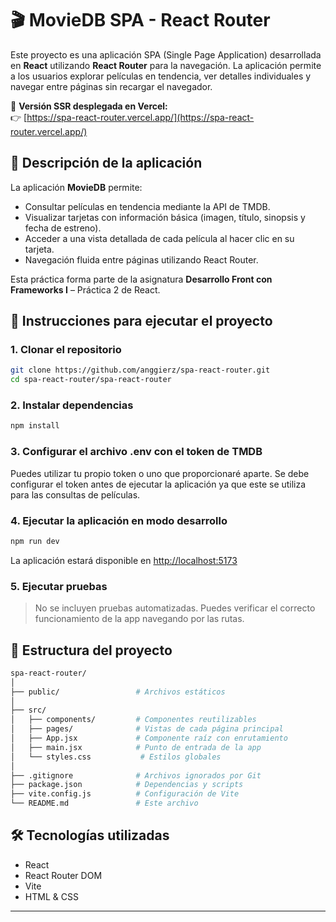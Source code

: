 # 🎬 MovieDB SPA - React Router

Este proyecto es una aplicación SPA (Single Page Application) desarrollada en **React** utilizando **React Router** para la navegación. La aplicación permite a los usuarios explorar películas en tendencia, ver detalles individuales y navegar entre páginas sin recargar el navegador.

🔗 **Versión SSR desplegada en Vercel:**  
👉 [https://spa-react-router.vercel.app/](https://spa-react-router.vercel.app/)

## 📌 Descripción de la aplicación

La aplicación **MovieDB** permite:

- Consultar películas en tendencia mediante la API de TMDB.
- Visualizar tarjetas con información básica (imagen, título, sinopsis y fecha de estreno).
- Acceder a una vista detallada de cada película al hacer clic en su tarjeta.
- Navegación fluida entre páginas utilizando React Router.

Esta práctica forma parte de la asignatura **Desarrollo Front con Frameworks I** – Práctica 2 de React.

## 🚀 Instrucciones para ejecutar el proyecto

### 1. Clonar el repositorio

```bash
git clone https://github.com/anggierz/spa-react-router.git
cd spa-react-router/spa-react-router
```

### 2. Instalar dependencias

```bash
npm install
```

### 3. Configurar el archivo .env con el token de TMDB

Puedes utilizar tu propio token o uno que proporcionaré aparte. Se debe configurar el token antes de ejecutar la aplicación
ya que este se utiliza para las consultas de películas.

### 4. Ejecutar la aplicación en modo desarrollo

```bash
npm run dev
```

La aplicación estará disponible en [http://localhost:5173](http://localhost:5173)

### 5. Ejecutar pruebas

> No se incluyen pruebas automatizadas. Puedes verificar el correcto funcionamiento de la app navegando por las rutas.

## 📁 Estructura del proyecto

```bash
spa-react-router/
│
├── public/                 # Archivos estáticos
│
├── src/
│   ├── components/         # Componentes reutilizables
│   ├── pages/              # Vistas de cada página principal
│   ├── App.jsx             # Componente raíz con enrutamiento
│   ├── main.jsx            # Punto de entrada de la app
│   └── styles.css           # Estilos globales
│
├── .gitignore              # Archivos ignorados por Git
├── package.json            # Dependencias y scripts
├── vite.config.js          # Configuración de Vite
└── README.md               # Este archivo
```

## 🛠️ Tecnologías utilizadas

- React
- React Router DOM
- Vite
- HTML & CSS

---

